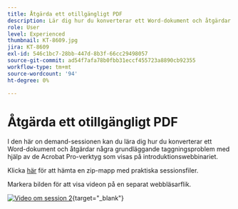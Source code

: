 ```yaml
---
title: Åtgärda ett otillgängligt PDF
description: Lär dig hur du konverterar ett Word-dokument och åtgärdar några grundläggande taggningsproblem med Acrobat Pro-verktygen i introduktionswebbinariet i den här on demand-sessionen
role: User
level: Experienced
thumbnail: KT-8609.jpg
jira: KT-8609
exl-id: 546c1bc7-28bb-447d-8b3f-66cc29498057
source-git-commit: ad54f7afa78b0fbb31eccf455723a8890cb92355
workflow-type: tm+mt
source-wordcount: '94'
ht-degree: 0%

---
```


# Åtgärda ett otillgängligt PDF

I den här on demand-sessionen kan du lära dig hur du konverterar ett Word-dokument och åtgärdar några grundläggande taggningsproblem med hjälp av de Acrobat Pro-verktyg som visas på introduktionswebbinariet.

Klicka [här](../assets/accessibilitysession2.zip) för att hämta en zip-mapp med praktiska sessionsfiler.

Markera bilden för att visa videon på en separat webbläsarflik.

[![Video om session 2](../assets/Accessibilitysession2_YT.png)](https://youtu.be/eT2IFNszNuk){target="_blank"}
